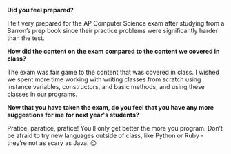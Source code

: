 **Did you feel prepared?**

I felt very prepared for the AP Computer Science exam after studying from a Barron’s prep book since their practice problems were significantly harder than the test.

**How did the content on the exam compared to the content we covered in class?**

The exam was fair game to the content that was covered in class. I wished we spent more time working with writing classes from scratch using instance variables, constructors, and basic methods, and using these classes in our programs.

**Now that you have taken the exam, do you feel that you have any more suggestions for me for next year's students?**

Pratice, paratice, pratice! You’ll only get better the more you program. Don’t be afraid to try new languages outside of class, like  Python or Ruby - they’re not as scary as Java. :wink:
